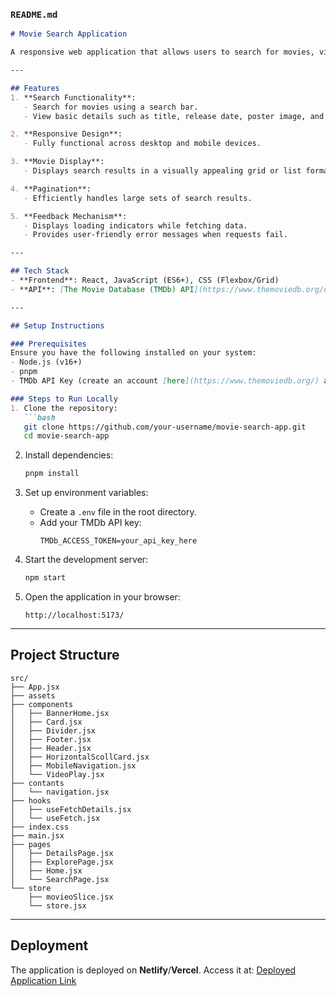 ### `README.md`

```markdown
# Movie Search Application

A responsive web application that allows users to search for movies, view basic details, and browse related information using The Movie Database (TMDb) API.

---

## Features
1. **Search Functionality**:
   - Search for movies using a search bar.
   - View basic details such as title, release date, poster image, and overview.

2. **Responsive Design**:
   - Fully functional across desktop and mobile devices.

3. **Movie Display**:
   - Displays search results in a visually appealing grid or list format.

4. **Pagination**:
   - Efficiently handles large sets of search results.

5. **Feedback Mechanism**:
   - Displays loading indicators while fetching data.
   - Provides user-friendly error messages when requests fail.

---

## Tech Stack
- **Frontend**: React, JavaScript (ES6+), CSS (Flexbox/Grid)
- **API**: [The Movie Database (TMDb) API](https://www.themoviedb.org/documentation/api)

---

## Setup Instructions

### Prerequisites
Ensure you have the following installed on your system:
- Node.js (v16+)
- pnpm
- TMDb API Key (create an account [here](https://www.themoviedb.org/) and obtain your API key)

### Steps to Run Locally
1. Clone the repository:
   ```bash
   git clone https://github.com/your-username/movie-search-app.git
   cd movie-search-app
   ```

2. Install dependencies:
   ```bash
   pnpm install
   ```

3. Set up environment variables:
   - Create a `.env` file in the root directory.
   - Add your TMDb API key:
     ```
     TMDb_ACCESS_TOKEN=your_api_key_here
     ```

4. Start the development server:
   ```bash
   npm start
   ```

5. Open the application in your browser:
   ```
   http://localhost:5173/
   ```

---

## Project Structure

```
src/
├── App.jsx
├── assets
├── components
│   ├── BannerHome.jsx
│   ├── Card.jsx
│   ├── Divider.jsx
│   ├── Footer.jsx
│   ├── Header.jsx
│   ├── HorizontalScollCard.jsx
│   ├── MobileNavigation.jsx
│   └── VideoPlay.jsx
├── contants
│   └── navigation.jsx
├── hooks
│   ├── useFetchDetails.jsx
│   └── useFetch.jsx
├── index.css
├── main.jsx
├── pages
│   ├── DetailsPage.jsx
│   ├── ExplorePage.jsx
│   ├── Home.jsx
│   └── SearchPage.jsx
└── store
    ├── movieoSlice.jsx
    └── store.jsx
```

---

## Deployment

The application is deployed on **Netlify**/**Vercel**.
Access it at: [Deployed Application Link](https://your-deployed-app-link.com)


